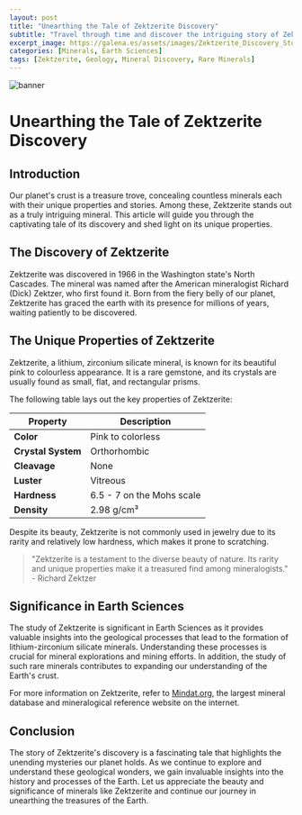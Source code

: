 ```yaml
---
layout: post
title: "Unearthing the Tale of Zektzerite Discovery"
subtitle: "Travel through time and discover the intriguing story of Zektzerite, a mineral that mesmerizes with its unique properties and history."
excerpt_image: https://galena.es/assets/images/Zektzerite_Discovery_Story.png
categories: [Minerals, Earth Sciences]
tags: [Zektzerite, Geology, Mineral Discovery, Rare Minerals]
---
```


![banner](https://galena.es/assets/images/Zektzerite_Discovery_Story.png "Illustration depicting the discovery of Zektzerite, showcasing its unique crystal structure and vibrant colors, surrounded by geological tools and a mineral sample collection, highlighting its significance in earth sciences.")

# Unearthing the Tale of Zektzerite Discovery

## Introduction

Our planet's crust is a treasure trove, concealing countless minerals each with their unique properties and stories. Among these, Zektzerite stands out as a truly intriguing mineral. This article will guide you through the captivating tale of its discovery and shed light on its unique properties.

## The Discovery of Zektzerite

Zektzerite was discovered in 1966 in the Washington state's North Cascades. The mineral was named after the American mineralogist Richard (Dick) Zektzer, who first found it. Born from the fiery belly of our planet, Zektzerite has graced the earth with its presence for millions of years, waiting patiently to be discovered.

## The Unique Properties of Zektzerite

Zektzerite, a lithium, zirconium silicate mineral, is known for its beautiful pink to colourless appearance. It is a rare gemstone, and its crystals are usually found as small, flat, and rectangular prisms. 

The following table lays out the key properties of Zektzerite:

| Property | Description |
| --- | --- |
| **Color** | Pink to colorless |
| **Crystal System** | Orthorhombic |
| **Cleavage** | None |
| **Luster** | Vitreous |
| **Hardness** | 6.5 - 7 on the Mohs scale |
| **Density** | 2.98 g/cm³ |

Despite its beauty, Zektzerite is not commonly used in jewelry due to its rarity and relatively low hardness, which makes it prone to scratching.

> "Zektzerite is a testament to the diverse beauty of nature. Its rarity and unique properties make it a treasured find among mineralogists." - Richard Zektzer

## Significance in Earth Sciences

The study of Zektzerite is significant in Earth Sciences as it provides valuable insights into the geological processes that lead to the formation of lithium-zirconium silicate minerals. Understanding these processes is crucial for mineral explorations and mining efforts. In addition, the study of such rare minerals contributes to expanding our understanding of the Earth's crust.

For more information on Zektzerite, refer to [Mindat.org](https://www.mindat.org/min-4415.html), the largest mineral database and mineralogical reference website on the internet.

## Conclusion

The story of Zektzerite's discovery is a fascinating tale that highlights the unending mysteries our planet holds. As we continue to explore and understand these geological wonders, we gain invaluable insights into the history and processes of the Earth. Let us appreciate the beauty and significance of minerals like Zektzerite and continue our journey in unearthing the treasures of the Earth.